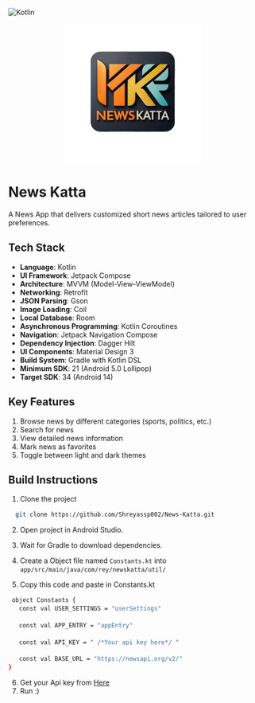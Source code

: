 ![Kotlin](https://img.shields.io/badge/kotlin-%237F52FF.svg?style=for-the-badge&logo=kotlin&logoColor=white)

<div align="center">
  <img src="https://github.com/Shreyassp002/News-Katta/raw/main/app/src/main/res/drawable/ic_news_katta.png" alt="News Katta Logo" width="280"/>
</div>

# News Katta
A News App that delivers customized short news articles tailored to user preferences.

## Tech Stack

- **Language**: Kotlin
- **UI Framework**: Jetpack Compose
- **Architecture**: MVVM (Model-View-ViewModel)
- **Networking**: Retrofit 
- **JSON Parsing**: Gson
- **Image Loading**: Coil
- **Local Database**: Room
- **Asynchronous Programming**: Kotlin Coroutines
- **Navigation**: Jetpack Navigation Compose
- **Dependency Injection**: Dagger Hilt
- **UI Components**: Material Design 3
- **Build System**: Gradle with Kotlin DSL
- **Minimum SDK**: 21 (Android 5.0 Lollipop)
- **Target SDK**: 34 (Android 14)

## Key Features

1. Browse news by different categories (sports, politics, etc.)
2. Search for news
3. View detailed news information
4. Mark news as favorites
8. Toggle between light and dark themes


## Build Instructions

1) Clone the project

```bash
  git clone https://github.com/Shreyassp002/News-Katta.git
```

2) Open project in Android Studio.


3) Wait for Gradle to download dependencies.
4) Create a Object file named `Constants.kt` into `app/src/main/java/com/rey/newskatta/util/`
5) Copy this code and paste in Constants.kt
   
 ```bash
  object Constants {
    const val USER_SETTINGS = "userSettings"

    const val APP_ENTRY = "appEntry"

    const val API_KEY = " /*Your api key here*/ "

    const val BASE_URL = "https://newsapi.org/v2/"
}
```

6) Get your Api key from [Here](https://newsapi.org/)
7) Run :)
